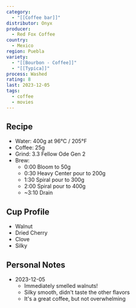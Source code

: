 ```yaml
---
category:
  - "[[Coffee bar]]"
distributor: Onyx
producer:
  - Red Fox Coffee
country:
  - Mexico
region: Puebla
variety:
  - "[[Bourbon - Coffee]]"
  - "[[Typica]]"
process: Washed
rating: 8
last: 2023-12-05
tags:
  - coffee
  - movies
---
```

## Recipe

- Water: 400g at 96°C / 205°F
- Coffee: 25g
- Grind: 3.3 Fellow Ode Gen 2
- Brew:
	- 0:00 Bloom to 50g
	- 0:30 Heavy Center pour to 200g
	- 1:30 Spiral pour to 300g
	- 2:00 Spiral pour to 400g
	- ~3:10 Drain

## Cup Profile

- Walnut
- Dried Cherry
- Clove
- Silky

## Personal Notes

- 2023-12-05
	- Immediately smelled walnuts! 
	- Silky smooth, didn't taste the other flavors
	- It's a great coffee, but not overwhelming


